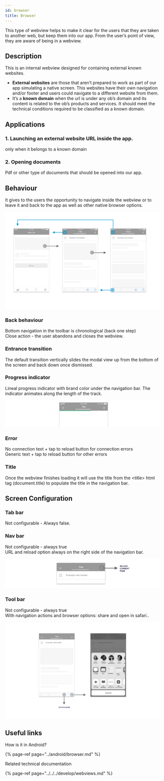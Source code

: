 ```yaml
---
id: browser
title: Browser
---
```


This type of webview helps to make it clear for the users that they are taken to another web, but keep them into our app. From the user’s point of view, they are aware of being in a webview.

## Description

This is an internal webview designed for containing external known websites.

* **External websites** are those that aren’t prepared to work as part of our app simulating a native screen. This websites have their own navigation and/or footer and users could navigate to a different website from them. 
* It’s a **known domain** when the url is under any ob’s domain and its content is related to the ob’s products and services. It should meet the technical conditions required to be classified as a known domain.  

## **Applications**

### 1. Launching an external website URL inside the app.

 only when it belongs to a known domain

### 2. Opening documents

Pdf or other type of documents that should be opened into our app.



## **Behaviour**

It gives to the users the opportunity to navigate inside the webview or to leave it and back to the app as well as other native browser options.

![](../../../img/ios_browser.png)

### **Back behaviour**

Bottom navigation in the toolbar is chronological \(back one step\)  
Close action - the user abandons and closes the webview.

### **Entrance transition**

The default transition vertically slides the modal view up from the bottom of the screen and back down once dismissed.

### **Progress indicator**

Lineal progress indicator with brand color under the navigation bar. The indicator animates along the length of the track.

![](../../../img/ios_progress-indicator_browser.png)

### Error

No connection text + tap to reload button for connection errors  
Generic text + tap to reload button for other errors

### Title

Once the webview finishes loading it will use the title from the &lt;title&gt; html tag \(document.title\) to populate the title in the navigation bar.

## Screen Configuration

### Tab bar

Not configurable - Always false.

### Nav bar

Not configurable - always true  
URL and reload option always on the right side of the navigation bar.

![](../../../img/ios_browser_navbar.png)

### Tool bar

Not configurable  - always true  
With navigation actions and browser options: share and open in safari..

![](../../../img/ios_browser_toolbar.png)

## Useful links <a id="useful-links"></a>

How is it in Android?

{% page-ref page="../android/browser.md" %}

 Related technical documentation

{% page-ref page="../../../develop/webviews.md" %}

